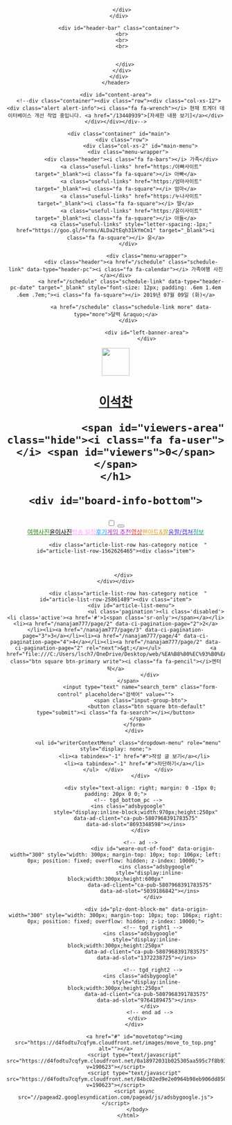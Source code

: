 <!DOCTYPE html>
<html lang="ko">
  <head>
    <meta charset="utf-8">
    <title>이석찬</title>
    <meta property="og:title" content="이석찬">
    <meta name="author" content="이석찬" />
    <meta name="robots" content="index, follow" />
    <meta property="og:type" content="website">
    <meta name="naver-site-verification" content="8104a232949961aa532404ed63ad09672203379c"/>
    <link rel="shortcut icon" href="">
    <link rel="apple-touch-icon" sizes="57x57" href="">
    <link rel="apple-touch-icon" sizes="60x60" href="">
    <link rel="apple-touch-icon" sizes="72x72" href="">
    <link rel="apple-touch-icon" sizes="76x76" href="">
    <link rel="apple-touch-icon" sizes="114x114" href="">
    <link rel="apple-touch-icon" sizes="120x120" href="">
    <link rel="apple-touch-icon" sizes="144x144" href="">
    <link rel="apple-touch-icon" sizes="152x152" href="">
    <link rel="apple-touch-icon" sizes="180x180" href="">
    <link rel="icon" type="image/png" sizes="192x192"  href="">
    <link rel="icon" type="image/png" sizes="32x32" href="">
    <link rel="icon" type="image/png" sizes="96x96" href="">
    <link rel="icon" type="image/png" sizes="16x16" href="">
    <link rel="manifest" href="https://d4fodtu7cqfym.cloudfront.net/favicon/manifest.json">
    <meta name="msapplication-TileColor" content="#6441a5">
    <meta name="theme-color" content="#6441a5">
    <link rel="stylesheet" type="text/css" href="https://d4fodtu7cqfym.cloudfront.net/fafa47a8e15576e84ca73790cafe60db.min.css?v=190623">
    <style type="text/css">/*
커스텀 CSS 가이드라인의 4번 항목을 위반하셨습니다. 해당 가이드라인을 준수하여 디자인을 변경해 주시기 바랍니다.
*/

/* pc.css */
@import url("file:///C:/Users/lsch7/OneDrive/Desktop/web/%EC%9E%89%EA%B2%8C%EB%8D%94%20%ED%83%80%EC%9D%B4%ED%8B%80.css");</style>        <script>
  (function(i,s,o,g,r,a,m){i['GoogleAnalyticsObject']=r;i[r]=i[r]||function(){
  (i[r].q=i[r].q||[]).push(arguments)},i[r].l=1*new Date();a=s.createElement(o),
  m=s.getElementsByTagName(o)[0];a.async=1;a.src=g;m.parentNode.insertBefore(a,m)
  })(window,document,'script','https://www.google-analytics.com/analytics.js','ga');

  ga('create', 'UA-71349615-1', 'auto');
  ga('send', 'pageview');

</script>
  </head>
  <body>
    <header>
      <div class="container">
        <div class="row">
          <div class="col-xs-4">
            <a href="/"><img src="https://d4fodtu7cqfym.cloudfront.net/images/logo_new.png" alt=""></a>
          </div>

        </div>
      </div>

      <div id="header-bar" class="container">
        <br>
        <br>
        <br>


          </div>
        </div>
      </div>
    </header>

    <div id="content-area">
      <!--div class="container"><div class="row"><div class="col-xs-12"><div class="alert alert-info"><i class="fa fa-wrench"></i> 현재 트게더 데이터베이스 개선 작업 중입니다. <a href="/13440939">[자세한 내용 보기]</a></div></div></div></div-->

      <div class="container" id="main">
        <div class="row">
                    <div class="col-xs-2" id="main-menu">
            <div class="menu-wrapper">
              <div class="header"><i class="fa fa-bars"></i> 가족</div>
              <a class="useful-links" href="https:/아빠사이트" target="_blank"><i class="fa fa-square"></i> 아빠</a>
              <a class="useful-links" href="https:/엄마사이트" target="_blank"><i class="fa fa-square"></i> 엄마</a>
              <a class="useful-links" href="https:/누나사이트" target="_blank"><i class="fa fa-square"></i> 딸</a>
              <a class="useful-links" href="https:/윤이사이트" target="_blank"><i class="fa fa-square"></i> 아들</a>
              <a class="useful-links" style="letter-spacing:-1px;" href="https://goo.gl/forms/ALDa2tEqh31kYmCm1" target="_blank"><i class="fa fa-square"></i> 윤</a>
            </div>

                        <div class="menu-wrapper">
              <div class="header"><a href="/schedule" class="schedule-link" data-type="header-pc"><i class="fa fa-calendar"></i> 가족여행 사진</a></div>
              <a href="/schedule" class="schedule-link" data-type="header-pc-date" target="_blank" style="font-size: 12px; padding: .6em 1.4em .6em .7em;"><i class="fa fa-square"></i> 2019년 07월 09일 (화)</a>

              <a href="/schedule" class="schedule-link more" data-type="more">달력 &raquo;</a>
            </div>

                        <div id="left-banner-area">
                        </div>

<!-- tgd_sidebar -->
<ins class="adsbygoogle"
     style="display:block"
     data-ad-client="ca-pub-5807968391783575"
     data-ad-slot="2221690044"
     data-ad-format="auto"></ins>
          </div>
          <div class="col-xs-10" id="main-content">
                      <div class="frame">
  <div id="board-info" data-owner-id="150664679" data-type="streamer" data-alias="nanajam777" data-name="우정잉">
        <img src="내사진" alt="" id="board-info-profile-img" class="pull-right img-rounded" width="64" height="64">
        <h1>
        <a href="file:///C:/Users/lsch7/OneDrive/Desktop/web/2.html">이석찬</a>


                <span id="viewers-area" class="hide"><i class="fa fa-user"></i> <span id="viewers">0</span></span>
    </h1>

    <div id="board-info-bottom">

</div>

<!-- tgd_board_list -->
<ins class="adsbygoogle"
     style="display:block"
     data-ad-client="ca-pub-5807968391783575"
     data-ad-slot="5992484593"
     data-ad-format="auto"></ins><div id="article-list">
<div id="article-option-area">
    <input type="checkbox" id="hide_notice" class="hide">
    <button id="article-option-area-toggle-btn"><i class="fa fa-eye"></i></button>
</div>
<div id="article-list-category">
    <a class="nav-link active" href="file:///C:/Users/lsch7/OneDrive/Desktop/web/2.html"><i class="fa fa-home"></i></a><a style="color:#308118" class="nav-link " href="/nanajam777?category=1692096">여행사진</a><a style="color:#000000" class="nav-link " href="/nanajam777?category=1692103">윤이사진</a><a style="color:#ff9efc" class="nav-link " href="/nanajam777?category=2879162">방송 일정</a><a style="color:#0097ff" class="nav-link " href="/nanajam777?category=17459736">후기</a><a style="color:#a632b4" class="nav-link " href="/nanajam777?category=1692098">게임 추천</a><a style="color:#e02c2c" class="nav-link " href="/nanajam777?category=1880130">영상</a><a style="color:#d3a32e" class="nav-link " href="/nanajam777?category=1880132">팬아트&짤</a><a style="color:#5235ce" class="nav-link " href="/nanajam777?category=1880150">움짤/캡쳐</a><a style="color:#1c9694" class="nav-link " href="/nanajam777?category=1880194">정보</a></div>

            <div class="article-list-row has-category notice  " id="article-list-row-1562626465"><div class="item">



         </div>
    </div></div>

            <div class="article-list-row has-category notice  " id="article-list-row-25861489"><div class="item">
              <div id="article-list-menu">
                              <ul class='pagination'><li class='disabled'><li class='active'><a href='#'>1<span class='sr-only'></span></a></li><li><a href="/nanajam777/page/2" data-ci-pagination-page="2">2</a></li><li><a href="/nanajam777/page/3" data-ci-pagination-page="3">3</a></li><li><a href="/nanajam777/page/4" data-ci-pagination-page="4">4</a></li><li><a href="/nanajam777/page/2" data-ci-pagination-page="2" rel="next">&gt;</a></ul>                <a href="file:///C:/Users/lsch7/OneDrive/Desktop/web/%EA%B8%80%EC%93%B0%EA%B8%B0.html" class="btn square btn-primary write"><i class="fa fa-pencil"></i>엔터 탁</a>
                          </div>
            </span>
                    <input type="text" name="search_term" class="form-control" placeholder="검색어" value="">
                    <span class="input-group-btn">
                        <button class="btn square btn-default" type="submit"><i class="fa fa-search"></i></button>
                    </span>
                </form>
                </div>

            <ul id="writerContextMenu" class="dropdown-menu" role="menu" style="display: none;">
                <li><a tabindex="-1" href="#">작성 글 보기</a></li>
                <li><a tabindex="-1" href="#">차단하기</a></li>
            </ul>  </div>          </div>
                    </div>

                    <div style="text-align: right; margin: 0 -15px 0; padding: 20px 0 0;">
            <!-- tgd_bottom_pc -->
            <ins class="adsbygoogle"
                 style="display:inline-block;width:970px;height:250px"
                 data-ad-client="ca-pub-5807968391783575"
                 data-ad-slot="8693348598"></ins>
                    </div>

                    <!-- ad -->
                            <div id="weare-out-of-food" data-origin-width="300" style="width: 300px; margin-top: 10px; top: 106px; left: 0px; position: fixed; overflow: hidden; z-index: 10000;">
                              <ins class="adsbygoogle"
                          style="display:inline-block;width:300px;height:600px"
                          data-ad-client="ca-pub-5807968391783575"
                          data-ad-slot="5039186842"></ins>
                            </div>

                        <div id="plz-dont-block-me" data-origin-width="300" style="width: 300px; margin-top: 10px; top: 106px; right: 0px; position: fixed; overflow: hidden; z-index: 10000;">
                            <!-- tgd_right1 -->
                    <ins class="adsbygoogle"
                        style="display:inline-block;width:300px;height:250px"
                        data-ad-client="ca-pub-5807968391783575"
                        data-ad-slot="1372238725"></ins>

                            <!-- tgd_right2 -->
                    <ins class="adsbygoogle"
                        style="display:inline-block;width:300px;height:250px"
                        data-ad-client="ca-pub-5807968391783575"
                        data-ad-slot="9764189475"></ins>
                          </div>
                          <!-- end ad -->
                  </div>
                </div>

                <a href="#" id="movetotop"><img src="https://d4fodtu7cqfym.cloudfront.net/images/move_to_top.png" alt=""></a>
                <script type="text/javascript" src="https://d4fodtu7cqfym.cloudfront.net/0a18972031b025305aa595c7f8b932f3.min.js?v=190623"></script>
                <script type="text/javascript" src="https://d4fodtu7cqfym.cloudfront.net/84bc02ed9e2e0964b98eb906dd8500f0.min.js?v=190623"></script>
                <script async src="//pagead2.googlesyndication.com/pagead/js/adsbygoogle.js"></script>
                  </body>
            </html>
